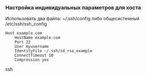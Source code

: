 ### Настройка индивидуальных параметров для хоста

Использовать два файла: ~/.ssh/config либо общесистемный /etc/ssh/ssh_config

```
Host example.com
	HostName example.com
	Port 22
	User myusername
	IdentityFile ~/.ssh/id_rsa_example
	ConnectTimeout 10
	Compression yes 
```
ssh 